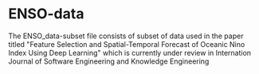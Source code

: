 # ENSO-data
The ENSO_data-subset file consists of subset of data used in the paper titled "Feature Selection and Spatial-Temporal Forecast of Oceanic Nino Index
Using Deep Learning" which is currently under review in Internation Journal of Software Engineering and Knowledge Engineering
